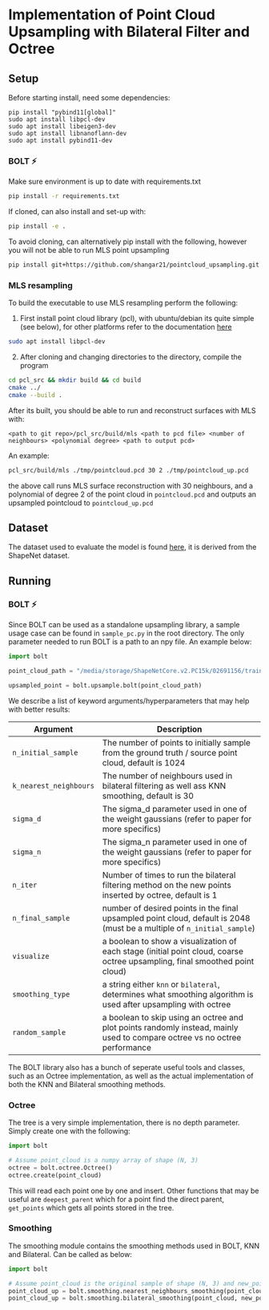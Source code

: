 # Implementation of Point Cloud Upsampling with Bilateral Filter and Octree

## Setup

Before starting install, need some dependencies:

```
pip install "pybind11[global]"
sudo apt install libpcl-dev
sudo apt install libeigen3-dev
sudo apt install libnanoflann-dev
sudo apt install pybind11-dev
```

### BOLT ⚡

Make sure environment is up to date with requirements.txt

```bash
pip install -r requirements.txt
```

If cloned, can also install and set-up with:

```bash
pip install -e .
```

To avoid cloning, can alternatively pip install with the following, however you will not be able to run MLS point upsampling

```bash
pip install git+https://github.com/shangar21/pointcloud_upsampling.git                                                                            
```

### MLS resampling

To build the executable to use MLS resampling perform the following:

1. First install point cloud library (pcl), with ubuntu/debian its quite simple (see below), for other platforms refer to the documentation [here](https://pointclouds.org/)

```bash
sudo apt install libpcl-dev
```

2. After cloning and changing directories to the directory, compile the program

```bash
cd pcl_src && mkdir build && cd build
cmake ../
cmake --build .
```
After its built, you should be able to run and reconstruct surfaces with MLS with:

```
<path to git repo>/pcl_src/build/mls <path to pcd file> <number of neighbours> <polynomial degree> <path to output pcd>
```
An example:

```bash
pcl_src/build/mls ./tmp/pointcloud.pcd 30 2 ./tmp/pointcloud_up.pcd
```
the above call runs MLS surface reconstruction with 30 neighbours, and a polynomial of degree 2 of the point cloud in `pointcloud.pcd` and outputs an upsampled pointcloud to `pointcloud_up.pcd`

## Dataset

The dataset used to evaluate the model is found [here](https://github.com/stevenygd/PointFlow#dataset), it is derived from the ShapeNet dataset.

## Running

### BOLT ⚡

Since BOLT can be used as a standalone upsampling library, a sample usage case can be found in `sample_pc.py` in the root directory. The only parameter needed to run BOLT is a path to an npy file. An example below:

```python
import bolt

point_cloud_path = "/media/storage/ShapeNetCore.v2.PC15k/02691156/train/1021a0914a7207aff927ed529ad90a11.npy"

upsampled_point = bolt.upsample.bolt(point_cloud_path)
```

We describe a list of keyword arguments/hyperparameters that may help with better results:

| Argument    | Description |
| -------- | ------- |
| `n_initial_sample`  | The number of points to initially sample from the ground truth / source point cloud, default is 1024    |
| `k_nearest_neighbours` | The number of neighbours used in bilateral filtering as well ass KNN smoothing, default is 30     |
| `sigma_d`    | The sigma_d parameter used in one of the weight gaussians (refer to paper for more specifics)    |
| `sigma_n`    | The sigma_n parameter used in one of the weight gaussians (refer to paper for more specifics)    |
| `n_iter`     | Number of times to run the bilateral filtering method on the new points inserted by octree, default is 1 | 
| `n_final_sample` | number of desired points in the final upsampled point cloud, default is 2048 (must be a multiple of `n_initial_sample`) |
| `visualize` | a boolean to show a visualization of each stage (initial point cloud, coarse octree upsampling, final smoothed point cloud) |
| `smoothing_type` | a string either `knn` or `bilateral`, determines what smoothing algorithm is used after upsampling with octree | 
| `random_sample` | a boolean to skip using an octree and plot points randomly instead, mainly used to compare octree vs no octree performance | 

The BOLT library also has a bunch of seperate useful tools and classes, such as an Octree implementation, as well as the actual implementation of both the KNN and Bilateral smoothing methods. 

### Octree

The tree is a very simple implementation, there is no depth parameter. Simply create one with the following:

```python
import bolt

# Assume point_cloud is a numpy array of shape (N, 3) 
octree = bolt.octree.Octree()
octree.create(point_cloud)
```
This will read each point one by one and insert. Other functions that may be useful are `deepest_parent` which for a point find the direct parent, `get_points` which gets all points stored in the tree.

### Smoothing

The smoothing module contains the smoothing methods used in BOLT, KNN and Bilateral. Can be called as below:

```python
import bolt

# Assume point_cloud is the original sample of shape (N, 3) and new_points are the points we wish to add to our point_cloud, also with a shape (N', 3)
point_cloud_up = bolt.smoothing.nearest_neighbours_smoothing(point_cloud, new_points, k=30) # k is the number of neighbours
point_cloud_up = bolt.smoothing.bilateral_smoothing(point_cloud, new_points, k=30, sigma_d=0.1, sigma_n=0.1, n_iter=1)
```
